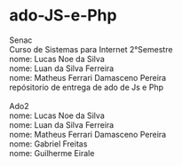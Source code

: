 # ado-JS-e-Php

Senac <br>
Curso de Sistemas para Internet 2°Semestre <br>
nome: Lucas Noe da Silva <br>
nome: Luan da Silva Ferreira <br>
nome: Matheus Ferrari Damasceno Pereira <br>
repósitorio de entrega de ado de Js e Php
<br> <br>
Ado2<br>
nome: Lucas Noe da Silva <br>
nome: Luan da Silva Ferreira <br>
nome: Matheus Ferrari Damasceno Pereira <br>
nome: Gabriel Freitas <br>
nome: Guilherme Eirale
